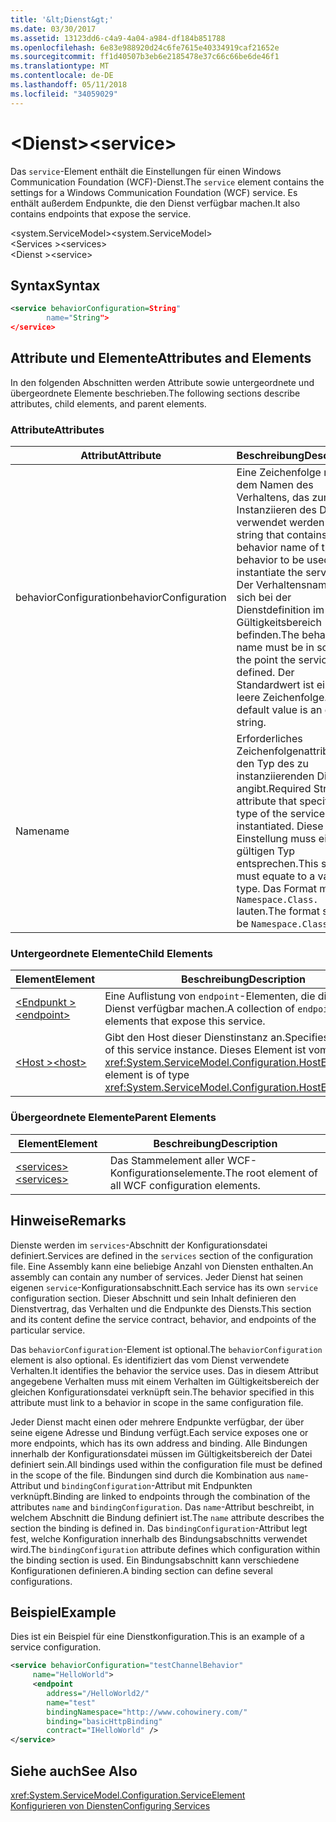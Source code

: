```yaml
---
title: '&lt;Dienst&gt;'
ms.date: 03/30/2017
ms.assetid: 13123dd6-c4a9-4a04-a984-df184b851788
ms.openlocfilehash: 6e83e988920d24c6fe7615e40334919caf21652e
ms.sourcegitcommit: ff1d40507b3eb6e2185478e37c66c66be6de46f1
ms.translationtype: MT
ms.contentlocale: de-DE
ms.lasthandoff: 05/11/2018
ms.locfileid: "34059029"
---
```

# <a name="ltservicegt"></a><span data-ttu-id="ef20e-102">&lt;Dienst&gt;</span><span class="sxs-lookup"><span data-stu-id="ef20e-102">&lt;service&gt;</span></span>
<span data-ttu-id="ef20e-103">Das `service`-Element enthält die Einstellungen für einen Windows Communication Foundation (WCF)-Dienst.</span><span class="sxs-lookup"><span data-stu-id="ef20e-103">The `service` element contains the settings for a Windows Communication Foundation (WCF) service.</span></span> <span data-ttu-id="ef20e-104">Es enthält außerdem Endpunkte, die den Dienst verfügbar machen.</span><span class="sxs-lookup"><span data-stu-id="ef20e-104">It also contains endpoints that expose the service.</span></span>  
  
 <span data-ttu-id="ef20e-105">\<system.ServiceModel></span><span class="sxs-lookup"><span data-stu-id="ef20e-105">\<system.ServiceModel></span></span>  
<span data-ttu-id="ef20e-106">\<Services ></span><span class="sxs-lookup"><span data-stu-id="ef20e-106">\<services></span></span>  
<span data-ttu-id="ef20e-107">\<Dienst ></span><span class="sxs-lookup"><span data-stu-id="ef20e-107">\<service></span></span>  
  
## <a name="syntax"></a><span data-ttu-id="ef20e-108">Syntax</span><span class="sxs-lookup"><span data-stu-id="ef20e-108">Syntax</span></span>  
  
```xml  
<service behaviorConfiguration=String"  
        name="String">  
</service>  
```  
  
## <a name="attributes-and-elements"></a><span data-ttu-id="ef20e-109">Attribute und Elemente</span><span class="sxs-lookup"><span data-stu-id="ef20e-109">Attributes and Elements</span></span>  
 <span data-ttu-id="ef20e-110">In den folgenden Abschnitten werden Attribute sowie untergeordnete und übergeordnete Elemente beschrieben.</span><span class="sxs-lookup"><span data-stu-id="ef20e-110">The following sections describe attributes, child elements, and parent elements.</span></span>  
  
### <a name="attributes"></a><span data-ttu-id="ef20e-111">Attribute</span><span class="sxs-lookup"><span data-stu-id="ef20e-111">Attributes</span></span>  
  
|<span data-ttu-id="ef20e-112">Attribut</span><span class="sxs-lookup"><span data-stu-id="ef20e-112">Attribute</span></span>|<span data-ttu-id="ef20e-113">Beschreibung</span><span class="sxs-lookup"><span data-stu-id="ef20e-113">Description</span></span>|  
|---------------|-----------------|  
|<span data-ttu-id="ef20e-114">behaviorConfiguration</span><span class="sxs-lookup"><span data-stu-id="ef20e-114">behaviorConfiguration</span></span>|<span data-ttu-id="ef20e-115">Eine Zeichenfolge mit dem Namen des Verhaltens, das zum Instanziieren des Diensts verwendet werden soll.</span><span class="sxs-lookup"><span data-stu-id="ef20e-115">A string that contains the behavior name of the behavior to be used to instantiate the service.</span></span> <span data-ttu-id="ef20e-116">Der Verhaltensname muss sich bei der Dienstdefinition im Gültigkeitsbereich befinden.</span><span class="sxs-lookup"><span data-stu-id="ef20e-116">The behavior name must be in scope at the point the service is defined.</span></span> <span data-ttu-id="ef20e-117">Der Standardwert ist eine leere Zeichenfolge.</span><span class="sxs-lookup"><span data-stu-id="ef20e-117">The default value is an empty string.</span></span>|  
|<span data-ttu-id="ef20e-118">Name</span><span class="sxs-lookup"><span data-stu-id="ef20e-118">name</span></span>|<span data-ttu-id="ef20e-119">Erforderliches Zeichenfolgenattribut, das den Typ des zu instanziierenden Diensts angibt.</span><span class="sxs-lookup"><span data-stu-id="ef20e-119">Required String attribute that specifies the type of the service to be instantiated.</span></span> <span data-ttu-id="ef20e-120">Diese Einstellung muss einem gültigen Typ entsprechen.</span><span class="sxs-lookup"><span data-stu-id="ef20e-120">This setting must equate to a valid type.</span></span> <span data-ttu-id="ef20e-121">Das Format muss `Namespace.Class.` lauten.</span><span class="sxs-lookup"><span data-stu-id="ef20e-121">The format should be `Namespace.Class.`</span></span>|  
  
### <a name="child-elements"></a><span data-ttu-id="ef20e-122">Untergeordnete Elemente</span><span class="sxs-lookup"><span data-stu-id="ef20e-122">Child Elements</span></span>  
  
|<span data-ttu-id="ef20e-123">Element</span><span class="sxs-lookup"><span data-stu-id="ef20e-123">Element</span></span>|<span data-ttu-id="ef20e-124">Beschreibung</span><span class="sxs-lookup"><span data-stu-id="ef20e-124">Description</span></span>|  
|-------------|-----------------|  
|[<span data-ttu-id="ef20e-125">\<Endpunkt ></span><span class="sxs-lookup"><span data-stu-id="ef20e-125">\<endpoint></span></span>](../../../../../docs/framework/configure-apps/file-schema/wcf/endpoint-element.md)|<span data-ttu-id="ef20e-126">Eine Auflistung von `endpoint`-Elementen, die diesen Dienst verfügbar machen.</span><span class="sxs-lookup"><span data-stu-id="ef20e-126">A collection of `endpoint` elements that expose this service.</span></span>|  
|[<span data-ttu-id="ef20e-127">\<Host ></span><span class="sxs-lookup"><span data-stu-id="ef20e-127">\<host></span></span>](../../../../../docs/framework/configure-apps/file-schema/wcf/host.md)|<span data-ttu-id="ef20e-128">Gibt den Host dieser Dienstinstanz an.</span><span class="sxs-lookup"><span data-stu-id="ef20e-128">Specifies the host of this service instance.</span></span> <span data-ttu-id="ef20e-129">Dieses Element ist vom Typ <xref:System.ServiceModel.Configuration.HostElement>.</span><span class="sxs-lookup"><span data-stu-id="ef20e-129">This element is of type <xref:System.ServiceModel.Configuration.HostElement>.</span></span>|  
  
### <a name="parent-elements"></a><span data-ttu-id="ef20e-130">Übergeordnete Elemente</span><span class="sxs-lookup"><span data-stu-id="ef20e-130">Parent Elements</span></span>  
  
|<span data-ttu-id="ef20e-131">Element</span><span class="sxs-lookup"><span data-stu-id="ef20e-131">Element</span></span>|<span data-ttu-id="ef20e-132">Beschreibung</span><span class="sxs-lookup"><span data-stu-id="ef20e-132">Description</span></span>|  
|-------------|-----------------|  
|[<span data-ttu-id="ef20e-133">\<services></span><span class="sxs-lookup"><span data-stu-id="ef20e-133">\<services></span></span>](../../../../../docs/framework/configure-apps/file-schema/wcf/services.md)|<span data-ttu-id="ef20e-134">Das Stammelement aller WCF-Konfigurationselemente.</span><span class="sxs-lookup"><span data-stu-id="ef20e-134">The root element of all WCF configuration elements.</span></span>|  
  
## <a name="remarks"></a><span data-ttu-id="ef20e-135">Hinweise</span><span class="sxs-lookup"><span data-stu-id="ef20e-135">Remarks</span></span>  
 <span data-ttu-id="ef20e-136">Dienste werden im `services`-Abschnitt der Konfigurationsdatei definiert.</span><span class="sxs-lookup"><span data-stu-id="ef20e-136">Services are defined in the `services` section of the configuration file.</span></span> <span data-ttu-id="ef20e-137">Eine Assembly kann eine beliebige Anzahl von Diensten enthalten.</span><span class="sxs-lookup"><span data-stu-id="ef20e-137">An assembly can contain any number of services.</span></span> <span data-ttu-id="ef20e-138">Jeder Dienst hat seinen eigenen `service`-Konfigurationsabschnitt.</span><span class="sxs-lookup"><span data-stu-id="ef20e-138">Each service has its own `service` configuration section.</span></span> <span data-ttu-id="ef20e-139">Dieser Abschnitt und sein Inhalt definieren den Dienstvertrag, das Verhalten und die Endpunkte des Diensts.</span><span class="sxs-lookup"><span data-stu-id="ef20e-139">This section and its content define the service contract, behavior, and endpoints of the particular service.</span></span>  
  
 <span data-ttu-id="ef20e-140">Das `behaviorConfiguration`-Element ist optional.</span><span class="sxs-lookup"><span data-stu-id="ef20e-140">The `behaviorConfiguration` element is also optional.</span></span> <span data-ttu-id="ef20e-141">Es identifiziert das vom Dienst verwendete Verhalten.</span><span class="sxs-lookup"><span data-stu-id="ef20e-141">It identifies the behavior the service uses.</span></span> <span data-ttu-id="ef20e-142">Das in diesem Attribut angegebene Verhalten muss mit einem Verhalten im Gültigkeitsbereich der gleichen Konfigurationsdatei verknüpft sein.</span><span class="sxs-lookup"><span data-stu-id="ef20e-142">The behavior specified in this attribute must link to a behavior in scope in the same configuration file.</span></span>  
  
 <span data-ttu-id="ef20e-143">Jeder Dienst macht einen oder mehrere Endpunkte verfügbar, der über seine eigene Adresse und Bindung verfügt.</span><span class="sxs-lookup"><span data-stu-id="ef20e-143">Each service exposes one or more endpoints, which has its own address and binding.</span></span> <span data-ttu-id="ef20e-144">Alle Bindungen innerhalb der Konfigurationsdatei müssen im Gültigkeitsbereich der Datei definiert sein.</span><span class="sxs-lookup"><span data-stu-id="ef20e-144">All bindings used within the configuration file must be defined in the scope of the file.</span></span> <span data-ttu-id="ef20e-145">Bindungen sind durch die Kombination aus `name`-Attribut und `bindingConfiguration`-Attribut mit Endpunkten verknüpft.</span><span class="sxs-lookup"><span data-stu-id="ef20e-145">Binding are linked to endpoints through the combination of the attributes `name` and `bindingConfiguration`.</span></span> <span data-ttu-id="ef20e-146">Das `name`-Attribut beschreibt, in welchem Abschnitt die Bindung definiert ist.</span><span class="sxs-lookup"><span data-stu-id="ef20e-146">The `name` attribute describes the section the binding is defined in.</span></span> <span data-ttu-id="ef20e-147">Das `bindingConfiguration`-Attribut legt fest, welche Konfiguration innerhalb des Bindungsabschnitts verwendet wird.</span><span class="sxs-lookup"><span data-stu-id="ef20e-147">The `bindingConfiguration` attribute defines which configuration within the binding section is used.</span></span> <span data-ttu-id="ef20e-148">Ein Bindungsabschnitt kann verschiedene Konfigurationen definieren.</span><span class="sxs-lookup"><span data-stu-id="ef20e-148">A binding section can define several configurations.</span></span>  
  
## <a name="example"></a><span data-ttu-id="ef20e-149">Beispiel</span><span class="sxs-lookup"><span data-stu-id="ef20e-149">Example</span></span>  
 <span data-ttu-id="ef20e-150">Dies ist ein Beispiel für eine Dienstkonfiguration.</span><span class="sxs-lookup"><span data-stu-id="ef20e-150">This is an example of a service configuration.</span></span>  
  
```xml  
<service behaviorConfiguration="testChannelBehavior"   
     name="HelloWorld">  
     <endpoint   
        address="/HelloWorld2/"  
        name="test"  
        bindingNamespace="http://www.cohowinery.com/"  
        binding="basicHttpBinding"  
        contract="IHelloWorld" />  
</service>  
```  
  
## <a name="see-also"></a><span data-ttu-id="ef20e-151">Siehe auch</span><span class="sxs-lookup"><span data-stu-id="ef20e-151">See Also</span></span>  
 <xref:System.ServiceModel.Configuration.ServiceElement>  
 [<span data-ttu-id="ef20e-152">Konfigurieren von Diensten</span><span class="sxs-lookup"><span data-stu-id="ef20e-152">Configuring Services</span></span>](../../../../../docs/framework/wcf/configuring-services.md)
